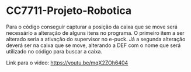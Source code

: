# CC7711-Projeto-Robotica

Para o código conseguir capturar a posição da caixa que se move será necessário a alteração de alguns itens no programa. O primeiro item a ser alterado seria a ativação do supervisor no e-puck. Já a segunda alteração deverá ser na caixa que se move, alterando a DEF com o nome que será utilizado no código para buscar a caixa.

Link para o video: https://youtu.be/mqX2ZOh6404
